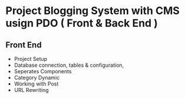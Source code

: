 # Project Blogging System with CMS usign PDO ( Front & Back End )
## Front End
 - Project Setup
 - Database connection, tables & configuration, 
 - Seperates Components
 - Category Dynamic
 - Working with Post
 - URL Rewriting
